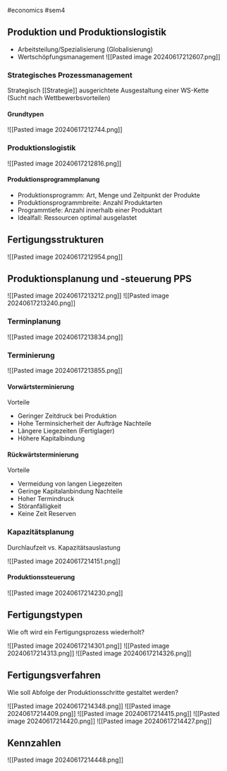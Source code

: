#economics #sem4 
## Produktion und Produktionslogistik

- Arbeitsteilung/Spezialisierung (Globalisierung)
- Wertschöpfungsmanagement
  ![[Pasted image 20240617212607.png]]
### Strategisches Prozessmanagement
Strategisch [[Strategie]] ausgerichtete Ausgestaltung einer WS-Kette (Sucht nach Wettbewerbsvorteilen)
#### Grundtypen

![[Pasted image 20240617212744.png]]
### Produktionslogistik
![[Pasted image 20240617212816.png]]
#### Produktionsprogrammplanung
- Produktionsprogramm: Art, Menge und Zeitpunkt der Produkte
- Produktionsprogrammbreite: Anzahl Produktarten
- Programmtiefe: Anzahl innerhalb einer Produktart
- Idealfall: Ressourcen optimal ausgelastet
## Fertigungsstrukturen
![[Pasted image 20240617212954.png]]
## Produktionsplanung und -steuerung PPS
![[Pasted image 20240617213212.png]]
![[Pasted image 20240617213240.png]]
### Terminplanung
![[Pasted image 20240617213834.png]]
### Terminierung
![[Pasted image 20240617213855.png]]
#### Vorwärtsterminierung
Vorteile
- Geringer Zeitdruck bei Produktion
- Hohe Terminsicherheit der Aufträge
Nachteile
- Längere Liegezeiten (Fertiglager)
- Höhere Kapitalbindung
#### Rückwärtsterminierung
Vorteile
- Vermeidung von langen Liegezeiten
- Geringe Kapitalanbindung
Nachteile
- Hoher Termindruck
- Störanfälligkeit
- Keine Zeit Reserven
### Kapazitätsplanung
Durchlaufzeit vs. Kapazitätsauslastung

![[Pasted image 20240617214151.png]]
#### Produktionssteuerung
![[Pasted image 20240617214230.png]]
## Fertigungstypen
Wie oft wird ein Fertigungsprozess wiederholt?

![[Pasted image 20240617214301.png]]
![[Pasted image 20240617214313.png]]
![[Pasted image 20240617214326.png]]
## Fertigungsverfahren
Wie soll Abfolge der Produktionsschritte gestaltet werden?

![[Pasted image 20240617214348.png]]
![[Pasted image 20240617214409.png]]
![[Pasted image 20240617214415.png]]
![[Pasted image 20240617214420.png]]
![[Pasted image 20240617214427.png]]
## Kennzahlen
![[Pasted image 20240617214448.png]]